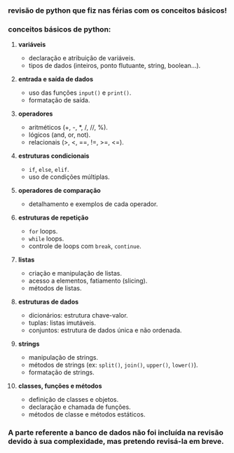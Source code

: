 ### revisão de python que fiz nas férias com os conceitos básicos!

### conceitos básicos de python:
1. **variáveis**
   - declaração e atribuição de variáveis.
   - tipos de dados (inteiros, ponto flutuante, string, boolean...).

2. **entrada e saída de dados**
   - uso das funções `input()` e `print()`.
   - formatação de saída.

3. **operadores**
   - aritméticos (+, -, *, /, //, %).
   - lógicos (and, or, not).
   - relacionais (>, <, ==, !=, >=, <=).

4. **estruturas condicionais**
   - `if`, `else`, `elif`.
   - uso de condições múltiplas.

5. **operadores de comparação**
   - detalhamento e exemplos de cada operador.

6. **estruturas de repetição**
   - `for` loops.
   - `while` loops.
   - controle de loops com `break`, `continue`.

7. **listas**
   - criação e manipulação de listas.
   - acesso a elementos, fatiamento (slicing).
   - métodos de listas.

8. **estruturas de dados**
   - dicionários: estrutura chave-valor.
   - tuplas: listas imutáveis.
   - conjuntos: estrutura de dados única e não ordenada.

9. **strings**
   - manipulação de strings.
   - métodos de strings (ex: `split()`, `join()`, `upper()`, `lower()`).
   - formatação de strings.

10. **classes, funções e métodos**
    - definição de classes e objetos.
    - declaração e chamada de funções.
    - métodos de classe e métodos estáticos.

### A parte referente a banco de dados não foi incluída na revisão devido à sua complexidade, mas pretendo revisá-la em breve.
